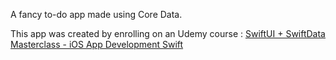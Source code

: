 A fancy to-do app made using Core Data.

This app was created by enrolling on an Udemy course : [SwiftUI + SwiftData Masterclass - iOS App Development Swift](https://www.udemy.com/course/swiftui-masterclass-course-ios-development-with-swift)
